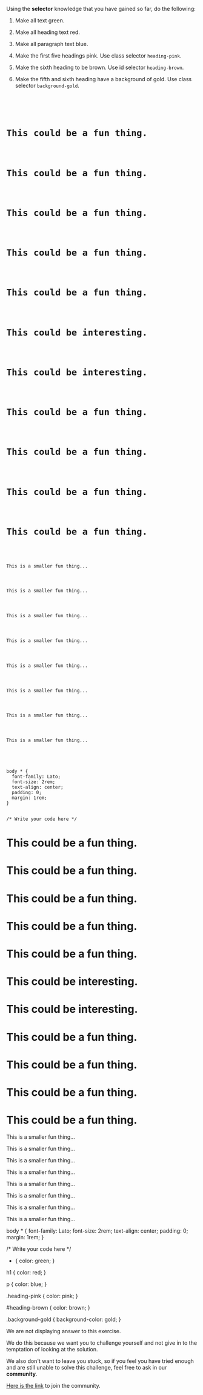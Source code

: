 Using the **selector** knowledge that you have
gained so far, do the following:

1. Make all text green.

2. Make all heading text red.

3. Make all paragraph text blue.

4. Make the first five headings pink. Use class selector `heading-pink`.

5. Make the sixth heading to be brown. Use id selector `heading-brown`.

6. Make the fifth and sixth heading have a background of gold. Use class selector `background-gold`.

<codeblock language="css" type="exercise" testMode="fixedInput" showSolution="false">
<code>
<panel language="html">
<body>
  <h1>This could be a fun thing.</h1>
  <h1>This could be a fun thing.</h1>
  <h1>This could be a fun thing.</h1>
  <h1>This could be a fun thing.</h1>
  <h1>This could be a fun thing.</h1>
  <h1>This could be interesting.</h1>
  <h1>This could be interesting.</h1>
  <h1>This could be a fun thing.</h1>
  <h1>This could be a fun thing.</h1>
  <h1>This could be a fun thing.</h1>
  <h1>This could be a fun thing.</h1>

  <p>This is a smaller fun thing...</p>
  <p>This is a smaller fun thing...</p>
  <p>This is a smaller fun thing...</p>
  <p>This is a smaller fun thing...</p>
  <p>This is a smaller fun thing...</p>
  <p>This is a smaller fun thing...</p>
  <p>This is a smaller fun thing...</p>
  <p>This is a smaller fun thing...</p>
</body>
</panel>
<panel language="css">
body * {
  font-family: Lato;
  font-size: 2rem;
  text-align: center;
  padding: 0;
  margin: 1rem;
}

/* Write your code here */
</panel>
</code>
<solution>
<panel language="html">
<body>
  <h1 class="heading-pink">This could be a fun thing.</h1>
  <h1 class="heading-pink">This could be a fun thing.</h1>
  <h1 class="heading-pink">This could be a fun thing.</h1>
  <h1 class="heading-pink">This could be a fun thing.</h1>
  <h1 class="heading-pink background-gold">This could be a fun thing.</h1>
  <h1 id="heading-brown" class="background-gold">This could be interesting.</h1>
  <h1>This could be interesting.</h1>
  <h1>This could be a fun thing.</h1>
  <h1>This could be a fun thing.</h1>
  <h1>This could be a fun thing.</h1>
  <h1>This could be a fun thing.</h1>

  <p>This is a smaller fun thing...</p>
  <p>This is a smaller fun thing...</p>
  <p>This is a smaller fun thing...</p>
  <p>This is a smaller fun thing...</p>
  <p>This is a smaller fun thing...</p>
  <p>This is a smaller fun thing...</p>
  <p>This is a smaller fun thing...</p>
  <p>This is a smaller fun thing...</p>
</body>
</panel>
<panel language="css">
body * {
  font-family: Lato;
  font-size: 2rem;
  text-align: center;
  padding: 0;
  margin: 1rem;
}

/* Write your code here */

* {
  color: green;
}

h1 {
  color: red;
}

p {
  color: blue;
}

.heading-pink {
  color: pink;
}

#heading-brown {
  color: brown;
}

.background-gold {
  background-color: gold;
}
</panel>
</solution>
</codeblock>

We are not displaying answer to this exercise.

We do this because we want you to challenge yourself
and
not give in to the temptation of looking at the solution.

We also don't want to leave you stuck, so if you feel
you have tried enough and are still unable to solve
this challenge, feel free to ask in our **community**.

[Here is the link](https://join.slack.com/t/bigbinaryacademy/shared_invite/zt-2kj86untg-wCGh2GPBA2I3iWZk4ke~tg) to join the community.

